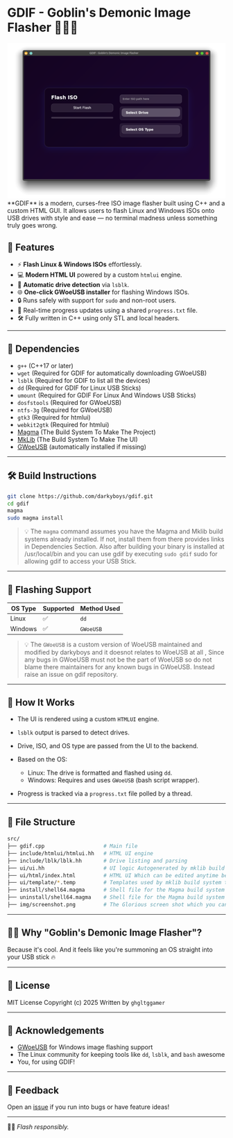# GDIF - Goblin's Demonic Image Flasher 🧛‍♂️🔥
<img src="img/screenshot.png">
**GDIF** is a modern, curses-free ISO image flasher built using C++ and a custom HTML GUI. It allows users to flash Linux and Windows ISOs onto USB drives with style and ease — no terminal madness unless something truly goes wrong.

## 🚀 Features

- ⚡ **Flash Linux & Windows ISOs** effortlessly.
- 💻 **Modern HTML UI** powered by a custom `htmlui` engine.
- 🧠 **Automatic drive detection** via `lsblk`.
- 🌐 **One-click GWoeUSB installer** for flashing Windows ISOs.
- 🔒 Runs safely with support for `sudo` and non-root users.
- 🧾 Real-time progress updates using a shared `progress.txt` file.
- 🛠 Fully written in C++ using only STL and local headers.

---

## 🧩 Dependencies

- `g++` (C++17 or later)
- `wget` (Required for GDIF for automatically downloading GWoeUSB)
- `lsblk` (Required for GDIF to list all the devices)
- `dd` (Required for GDIF for Linux USB Sticks)
- `umount` (Required for GDIF For Linux And Windows USB Sticks)
- `dosfstools` (Required for GWoeUSB)
- `ntfs-3g` (Required for GWoeUSB)
- `gtk3` (Required for htmlui)
- `webkit2gtk` (Required for htmlui)
- [Magma](https://github.com/darkyboys/magma) (The Build System To Make The Project)
- [MkLib](https://github.com/darkyboys/mklib) (The Build System To Make The UI)
- [GWoeUSB](https://github.com/darkyboys/gdif/tree/main/woeusb) (automatically installed if missing)

---

## 🛠 Build Instructions

```bash
git clone https://github.com/darkyboys/gdif.git
cd gdif
magma
sudo magma install
````

> 💡 The `magma` command assumes you have the Magma and Mklib build systems already installed. If not, install them from there provides links in Dependencies Section. Also after building your binary is installed at /usr/local/bin and you can use gdif by executing `sudo gdif` sudo for allowing gdif to access your USB Stick.

---

## 💾 Flashing Support

| OS Type | Supported | Method Used |
| ------- | --------- | ----------- |
| Linux   | ✅        | `dd`        |
| Windows | ✅        | `GWoeUSB`   |

> 💡 The `GWoeUSB` is a custom version of WoeUSB maintained and modified by darkyboys and it doesnot relates to WoeUSB at all , Since any bugs in GWoeUSB must not be the part of WoeUSB so do not blame there maintainers for any known bugs in GWoeUSB. Instead raise an issue on gdif repository.

---

## 🧪 How It Works

* The UI is rendered using a custom `HTMLUI` engine.
* `lsblk` output is parsed to detect drives.
* Drive, ISO, and OS type are passed from the UI to the backend.
* Based on the OS:

  * Linux: The drive is formatted and flashed using `dd`.
  * Windows: Requires and uses `GWoeUSB` (bash script wrapper).
* Progress is tracked via a `progress.txt` file polled by a thread.

---

## 📁 File Structure

```bash
src/
├── gdif.cpp                   # Main file
├── include/htmlui/htmlui.hh   # HTML UI engine
├── include/lblk/lblk.hh       # Drive listing and parsing
├── ui/ui.hh                   # UI logic Autogenerated by mklib build system by default don't exists
├── ui/html/index.html         # HTML UI Which can be edited anytime before compilation
├── ui/template/*.temp         # Templates used by mklib build system to make ui.hh
├── install/shell64.magma      # Shell file for the Magma build system to fire install command
├── uninstall/shell64.magma    # Shell file for the Magma build system to fire uninstall command
├── img/screenshot.png         # The Glorious screen shot which you can already see on the head of the readme.md
```

---

## 🧙‍♂️ Why "Goblin's Demonic Image Flasher"?

Because it's cool. And it feels like you're summoning an OS straight into your USB stick 🔥

---

## 📜 License

MIT License
Copyright (c) 2025
Written by `ghgltggamer`

---

## 🙏 Acknowledgements

* [GWoeUSB](https://github.com/darkyboys/gdif/tree/main/woeusb) for Windows image flashing support
* The Linux community for keeping tools like `dd`, `lsblk`, and `bash` awesome
* You, for using GDIF!

---

## 💬 Feedback

Open an [issue](https://github.com/darkyboys/gdif/issues) if you run into bugs or have feature ideas!

---

🧛‍♂️ *Flash responsibly.*
